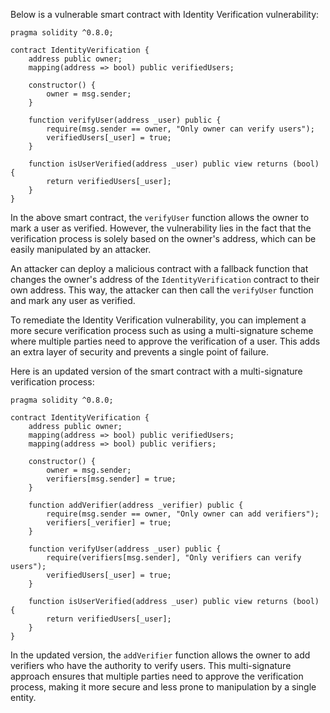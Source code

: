 Below is a vulnerable smart contract with Identity Verification vulnerability:

```solidity
pragma solidity ^0.8.0;

contract IdentityVerification {
    address public owner;
    mapping(address => bool) public verifiedUsers;

    constructor() {
        owner = msg.sender;
    }

    function verifyUser(address _user) public {
        require(msg.sender == owner, "Only owner can verify users");
        verifiedUsers[_user] = true;
    }

    function isUserVerified(address _user) public view returns (bool) {
        return verifiedUsers[_user];
    }
}
```

In the above smart contract, the `verifyUser` function allows the owner to mark a user as verified. However, the vulnerability lies in the fact that the verification process is solely based on the owner's address, which can be easily manipulated by an attacker.

An attacker can deploy a malicious contract with a fallback function that changes the owner's address of the `IdentityVerification` contract to their own address. This way, the attacker can then call the `verifyUser` function and mark any user as verified.

To remediate the Identity Verification vulnerability, you can implement a more secure verification process such as using a multi-signature scheme where multiple parties need to approve the verification of a user. This adds an extra layer of security and prevents a single point of failure.

Here is an updated version of the smart contract with a multi-signature verification process:

```solidity
pragma solidity ^0.8.0;

contract IdentityVerification {
    address public owner;
    mapping(address => bool) public verifiedUsers;
    mapping(address => bool) public verifiers;

    constructor() {
        owner = msg.sender;
        verifiers[msg.sender] = true;
    }

    function addVerifier(address _verifier) public {
        require(msg.sender == owner, "Only owner can add verifiers");
        verifiers[_verifier] = true;
    }

    function verifyUser(address _user) public {
        require(verifiers[msg.sender], "Only verifiers can verify users");
        verifiedUsers[_user] = true;
    }

    function isUserVerified(address _user) public view returns (bool) {
        return verifiedUsers[_user];
    }
}
```

In the updated version, the `addVerifier` function allows the owner to add verifiers who have the authority to verify users. This multi-signature approach ensures that multiple parties need to approve the verification process, making it more secure and less prone to manipulation by a single entity.